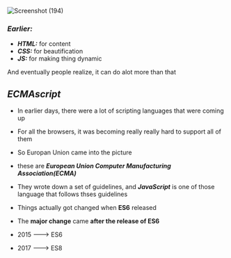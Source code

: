 ![Screenshot (194)](https://user-images.githubusercontent.com/91872149/216566152-03c6a865-4d1c-42c9-bf6b-606e8f0b9f0d.png)

### _Earlier:_
- **_HTML:_** for content
- **_CSS:_** for beautification
- **_JS:_** for making thing dynamic

And eventually people realize, it can do alot more than that

## _ECMAscript_
- In earlier days, there were a lot of scripting languages that were coming up
- For all the browsers, it was becoming really really hard to support all of them 
- So Europan Union came into the picture
- these are <b>_European Union Computer Manufacturing Association(ECMA)_</b>
- They wrote down a set of guidelines, and <b>_JavaScript_</b> is one of those language that follows thses guidelines
- Things actually got changed when <b>ES6</b> released
- The **major change** came **after the release of ES6**

- 2015 ---> ES6
- 2017 ---> ES8
